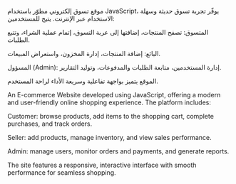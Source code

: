 موقع تسوق إلكتروني مطوّر باستخدام JavaScript، يوفّر تجربة تسوق حديثة وسهلة الاستخدام عبر الإنترنت. يتيح للمستخدمين:

المتسوق: تصفح المنتجات، إضافتها إلى عربة التسوق، إتمام عملية الشراء، وتتبع الطلبات.

البائع: إضافة المنتجات، إدارة المخزون، واستعراض المبيعات.

المسؤول (Admin): إدارة المستخدمين، متابعة الطلبات والمدفوعات، وتوليد التقارير.

الموقع يتميز بواجهة تفاعلية وسريعة الأداء لراحة المستخدم.



An E-commerce Website developed using JavaScript, offering a modern and user-friendly online shopping experience. The platform includes:

Customer: browse products, add items to the shopping cart, complete purchases, and track orders.

Seller: add products, manage inventory, and view sales performance.

Admin: manage users, monitor orders and payments, and generate reports.

The site features a responsive, interactive interface with smooth performance for seamless shopping.
